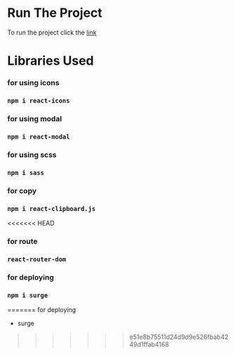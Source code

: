 # Run The Project

To run the project click the [link](http://brandcolorshasankuray.surge.sh)

# Libraries Used

### for using icons
### `npm i react-icons`

### for using modal
### `npm i react-modal`

### for using scss
### `npm i sass`

### for copy
### `npm i react-clipboard.js`

<<<<<<< HEAD
### for route
### `react-router-dom`

### for deploying
### `npm i surge`
=======
for deploying
- surge

>>>>>>> e51e8b75511d24d9d9e526fbab4249d1ffab4168
